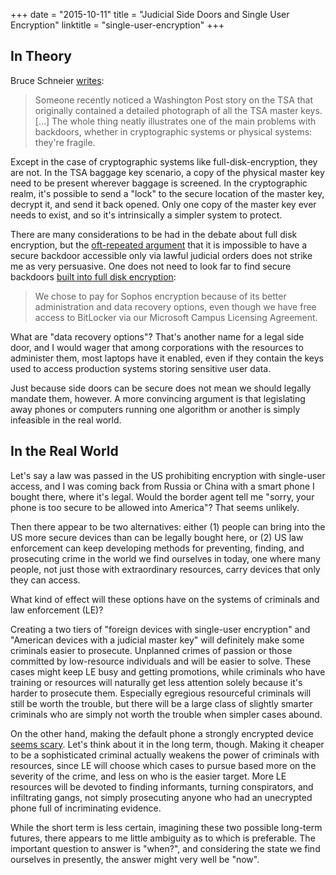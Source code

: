 +++
date = "2015-10-11"
title = "Judicial Side Doors and Single User Encryption"
linktitle = "single-user-encryption"
+++

## In Theory

Bruce Schneier [writes](https://www.schneier.com/blog/archives/2015/09/tsa_master_keys.html):

> Someone recently noticed a Washington Post story on the TSA that originally contained a detailed photograph of all the TSA master keys. [...] The whole thing neatly illustrates one of the main problems with backdoors, whether in cryptographic systems or physical systems: they're fragile.

Except in the case of cryptographic systems like full-disk-encryption, they are not. In the TSA baggage key scenario, a copy of the physical master key need to be present wherever baggage is screened. In the cryptographic realm, it's possible to send a "lock" to the secure location of the master key, decrypt it, and send it back opened. Only one copy of the master key ever needs to exist, and so it's intrinsically a simpler system to protect.

There are many considerations to be had in the debate about full disk encryption, but the [oft-repeated argument](https://www.eff.org/deeplinks/2015/08/it-again-law-enforcement-officials-anti-encryption-new-york-times-op-ed) that it is impossible to have a secure backdoor accessible only via lawful judicial orders does not strike me as very persuasive. One does not need to look far to find secure backdoors [built into full disk encryption](https://secure2.sophos.com/en-us/lp/sem/enterprise-encryption-trial.aspx):

> We chose to pay for Sophos encryption because of its better administration and data recovery options, even though we have free access to BitLocker via our Microsoft Campus Licensing Agreement.

What are "data recovery options"? That's another name for a legal side door, and I would wager that among corporations with the resources to administer them, most laptops have it enabled, even if they contain the keys used to access production systems storing sensitive user data.

Just because side doors can be secure does not mean we should legally mandate them, however. A more convincing argument is that legislating away phones or computers running one algorithm or another is simply infeasible in the real world.

## In the Real World

Let's say a law was passed in the US prohibiting encryption with single-user access, and I was coming back from Russia or China with a smart phone I bought there, where it's legal. Would the border agent tell me "sorry, your phone is too secure to be allowed into America"? That seems unlikely.

Then there appear to be two alternatives: either (1) people can bring into the US more secure devices than can be legally bought here, or (2) US law enforcement can keep developing methods for preventing, finding, and prosecuting crime in the world we find ourselves in today, one where many people, not just those with extraordinary resources, carry devices that only they can access.

What kind of effect will these options have on the systems of criminals and law enforcement (LE)?

Creating a two tiers of "foreign devices with single-user encryption" and "American devices with a judicial master key" will definitely make some criminals easier to prosecute. Unplanned crimes of passion or those committed by low-resource individuals and will be easier to solve. These cases might keep LE busy and getting promotions, while criminals who have training or resources will naturally get less attention solely because it's harder to prosecute them. Especially egregious resourceful criminals will still be worth the trouble, but there will be a large class of slightly smarter criminals who are simply not worth the trouble when simpler cases abound.

On the other hand, making the default phone a strongly encrypted device [seems scary](https://www.nytimes.com/2015/08/12/opinion/apple-google-when-phone-encryption-blocks-justice.html). Let's think about it in the long term, though. Making it cheaper to be a sophisticated criminal actually weakens the power of criminals with resources, since LE will choose which cases to pursue based more on the severity of the crime, and less on who is the easier target. More LE resources will be devoted to finding informants, turning conspirators, and infiltrating gangs, not simply prosecuting anyone who had an unecrypted phone full of incriminating evidence.

While the short term is less certain, imagining these two possible long-term futures, there appears to me little ambiguity as to which is preferable. The important question to answer is "when?", and considering the state we find ourselves in presently, the answer might very well be "now".

